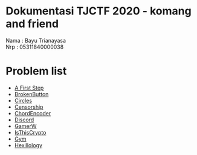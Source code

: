 # Dokumentasi TJCTF 2020 - komang and friend
Nama    : Bayu Trianayasa   
Nrp     : 05311840000038

# Problem list 

- [A First Step](./A-First-Step/README.md)   
- [BrokenButton](./BrokenButton/README.md) 
- [Circles](./Circles/README.md) 
- [Censorship](./Censorship/README.md) 
- [ChordEncoder](./ChordEncoder/README.md)
- [Discord](./Discord/README.md)
- [GamerW](./GamerW/README.md) 
- [IsThisCrypto](./IsThisCrypto/README.md) 
- [Gym](./Gym/README.md)
- [Hexillology](./Hexillology/README.md) 